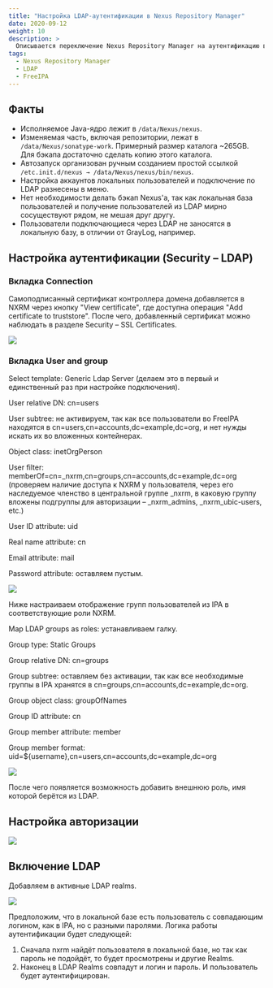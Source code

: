 ```yaml
---
title: "Настройка LDAP-аутентификации в Nexus Repository Manager"
date: 2020-09-12
weight: 10
description: >
  Описывается переключение Nexus Repository Manager на аутентификацию во FreeIPA с помощью LDAP-подключения.
tags:
  - Nexus Repository Manager
  - LDAP
  - FreeIPA
---
```


## Факты

- Исполняемое Java-ядро лежит в `/data/Nexus/nexus`.
- Изменяемая часть, включая репозитории, лежат в `/data/Nexus/sonatype-work`. Примерный размер каталога ~265GB. Для бэкапа достаточно сделать копию этого каталога.
- Автозапуск организован ручным созданием простой ссылкой `/etc.init.d/nexus → /data/Nexus/nexus/bin/nexus`.
- Настройка аккаунтов локальных пользователей и подключение по LDAP разнесены в меню.
- Нет необходимости делать бэкап Nexus'а, так как локальная база пользователей и получение пользователей из LDAP мирно сосуществуют рядом, не мешая друг другу.
- Пользователи подключающиеся через LDAP не заносятся в локальную базу, в отличии от GrayLog, например.

## Настройка аутентификации (Security – LDAP)

### Вкладка Connection

Самоподписанный сертификат контроллера домена добавляется в NXRM через кнопку "View certificate", где доступна операция "Add certificate to truststore". После чего, добавленный сертификат можно наблюдать в разделе Security – SSL Certificates.

![](/img/nastroika-ldap-autentifikacii-v-nexus-repository-manager/nxrm-ldap1.png)

### Вкладка User and group
Select template: Generic Ldap Server (делаем это в первый и единственный раз при настройке подключения).

User relative DN: cn=users

User subtree: не активируем, так как все пользователи во FreeIPA находятся в cn=users,cn=accounts,dc=example,dc=org, и нет нужды искать их во вложенных контейнерах.

Object class: inetOrgPerson

User filter: memberOf=cn=_nxrm,cn=groups,cn=accounts,dc=example,dc=org (проверяем наличие доступа к NXRM у  пользователя, через его наследуемое членство в центральной группе _nxrm, в каковую группу вложены подгруппы для авторизации – _nxrm_admins, _nxrm_ubic-users, etc.)

User ID attribute: uid

Real name attribute: cn

Email attribute: mail

Password attribute: оставляем пустым.

![](/img/nastroika-ldap-autentifikacii-v-nexus-repository-manager/nxrm-ldap2.png)

Ниже настраиваем отображение групп пользователей из IPA в соответствующие роли NXRM.

Map LDAP groups as roles: устанавливаем галку.

Group type: Static Groups

Group relative DN: cn=groups

Group subtree: оставляем без активации, так как все необходимые группы в IPA хранятся в cn=groups,cn=accounts,dc=example,dc=org.

Group object class: groupOfNames

Group ID attribute: cn

Group member attribute: member

Group member format: uid=${username},cn=users,cn=accounts,dc=example,dc=org

![](/img/nastroika-ldap-autentifikacii-v-nexus-repository-manager/nxrm-ldap3.png)

После чего появляется возможность добавить внешнюю роль, имя которой берётся из LDAP.

## Настройка авторизации
![](/img/nastroika-ldap-autentifikacii-v-nexus-repository-manager/nxrm-ldap-create-external-role.png)

## Включение LDAP
Добавляем в активные LDAP realms.

![](/img/nastroika-ldap-autentifikacii-v-nexus-repository-manager/nxrm-realms.png)

Предположим, что в локальной базе есть пользователь с совпадающим логином, как в IPA, но с разными паролями. Логика работы аутентификации будет следующей:

1. Сначала nxrm найдёт пользователя в локальной базе, но так как пароль не подойдёт, то будет просмотрены и другие Realms.
2. Наконец в LDAP Realms совпадут и логин и пароль. И пользователь будет аутентифицирован.

